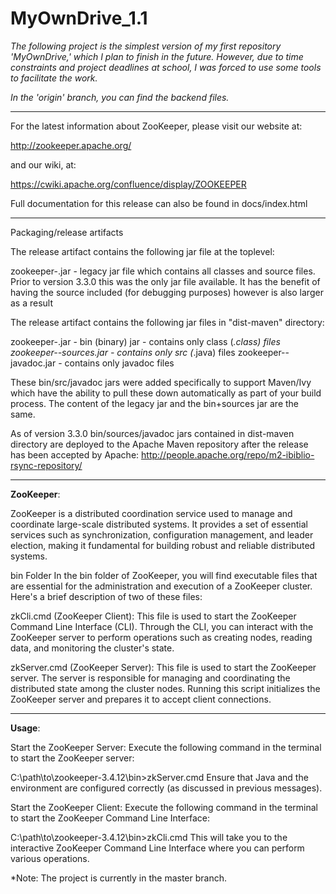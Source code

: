 # MyOwnDrive_1.1
_The following project is the simplest version of my first repository 'MyOwnDrive,' which I plan to finish in the future. However, due to time constraints and project deadlines at school, I was forced to use some tools to facilitate the work._

_*In the 'origin' branch, you can find the backend files.*_

---------------------------

For the latest information about ZooKeeper, please visit our website at:

   http://zookeeper.apache.org/

and our wiki, at:

   https://cwiki.apache.org/confluence/display/ZOOKEEPER

Full documentation for this release can also be found in docs/index.html

---------------------------
Packaging/release artifacts

The release artifact contains the following jar file at the toplevel:

zookeeper-<version>.jar         - legacy jar file which contains all classes
                                  and source files. Prior to version 3.3.0 this
                                  was the only jar file available. It has the 
                                  benefit of having the source included (for
                                  debugging purposes) however is also larger as
                                  a result

The release artifact contains the following jar files in "dist-maven" directory:

zookeeper-<version>.jar         - bin (binary) jar - contains only class (*.class) files
zookeeper-<version>-sources.jar - contains only src (*.java) files
zookeeper-<version>-javadoc.jar - contains only javadoc files

These bin/src/javadoc jars were added specifically to support Maven/Ivy which have 
the ability to pull these down automatically as part of your build process. 
The content of the legacy jar and the bin+sources jar are the same.

As of version 3.3.0 bin/sources/javadoc jars contained in dist-maven directory
are deployed to the Apache Maven repository after the release has been accepted
by Apache:
  http://people.apache.org/repo/m2-ibiblio-rsync-repository/

---------------------------

**ZooKeeper**:

ZooKeeper is a distributed coordination service used to manage and coordinate large-scale distributed systems. It provides a set of essential services such as synchronization, configuration management, and leader election, making it fundamental for building robust and reliable distributed systems.

bin Folder
In the bin folder of ZooKeeper, you will find executable files that are essential for the administration and execution of a ZooKeeper cluster. Here's a brief description of two of these files:

zkCli.cmd (ZooKeeper Client):
This file is used to start the ZooKeeper Command Line Interface (CLI). Through the CLI, you can interact with the ZooKeeper server to perform operations such as creating nodes, reading data, and monitoring the cluster's state.

zkServer.cmd (ZooKeeper Server):
This file is used to start the ZooKeeper server. The server is responsible for managing and coordinating the distributed state among the cluster nodes. Running this script initializes the ZooKeeper server and prepares it to accept client connections.

--------------------------------------------------------
**Usage**:

Start the ZooKeeper Server:
Execute the following command in the terminal to start the ZooKeeper server:

C:\path\to\zookeeper-3.4.12\bin>zkServer.cmd
Ensure that Java and the environment are configured correctly (as discussed in previous messages).

Start the ZooKeeper Client:
Execute the following command in the terminal to start the ZooKeeper Command Line Interface:

C:\path\to\zookeeper-3.4.12\bin>zkCli.cmd
This will take you to the interactive ZooKeeper Command Line Interface where you can perform various operations.


*Note: The project is currently in the master branch. 
